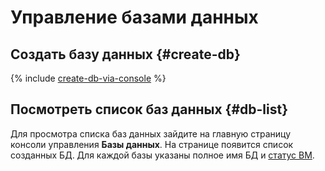 # Управление базами данных


## Создать базу данных {#create-db}

{% include [create-db-via-console](../_includes/create-db-via-console.md) %}


## Посмотреть список баз данных {#db-list}

Для просмотра списка баз данных зайдите на главную страницу консоли управления **Базы данных**.
На странице появится список созданных БД. Для каждой базы указаны полное имя БД и [статус ВМ](../../compute/concepts/vm-statuses.md).